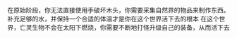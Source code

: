 在原始阶段，你无法直接使用手破坏木头，你需要采集自然界的物品来制作东西。补充足够的水，并保持一个合适的体温才是你在这个世界活下去的根本
在这个世界，亡灵生物不会在太阳下燃烧，你需要不断地打怪升级自己的装备，从而活下去